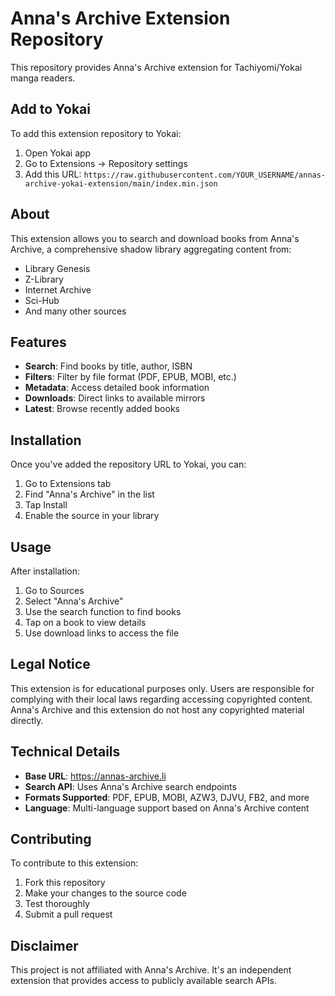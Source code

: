 # Anna's Archive Extension Repository

This repository provides Anna's Archive extension for Tachiyomi/Yokai manga readers.

## Add to Yokai

To add this extension repository to Yokai:

1. Open Yokai app
2. Go to Extensions → Repository settings  
3. Add this URL: `https://raw.githubusercontent.com/YOUR_USERNAME/annas-archive-yokai-extension/main/index.min.json`

## About

This extension allows you to search and download books from Anna's Archive, a comprehensive shadow library aggregating content from:

- Library Genesis
- Z-Library  
- Internet Archive
- Sci-Hub
- And many other sources

## Features

- **Search**: Find books by title, author, ISBN
- **Filters**: Filter by file format (PDF, EPUB, MOBI, etc.)
- **Metadata**: Access detailed book information
- **Downloads**: Direct links to available mirrors
- **Latest**: Browse recently added books

## Installation

Once you've added the repository URL to Yokai, you can:

1. Go to Extensions tab
2. Find "Anna's Archive" in the list
3. Tap Install
4. Enable the source in your library

## Usage

After installation:

1. Go to Sources
2. Select "Anna's Archive"
3. Use the search function to find books
4. Tap on a book to view details
5. Use download links to access the file

## Legal Notice

This extension is for educational purposes only. Users are responsible for complying with their local laws regarding accessing copyrighted content. Anna's Archive and this extension do not host any copyrighted material directly.

## Technical Details

- **Base URL**: https://annas-archive.li
- **Search API**: Uses Anna's Archive search endpoints
- **Formats Supported**: PDF, EPUB, MOBI, AZW3, DJVU, FB2, and more
- **Language**: Multi-language support based on Anna's Archive content

## Contributing

To contribute to this extension:

1. Fork this repository
2. Make your changes to the source code
3. Test thoroughly
4. Submit a pull request

## Disclaimer

This project is not affiliated with Anna's Archive. It's an independent extension that provides access to publicly available search APIs.